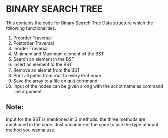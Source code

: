 # BINARY SEARCH TREE

This contains the code for Binary Search Tree Data structure which the following functionalities.
1. Preorder Traversal
2. Postorder Traversal
3. Inorder Traversal
4. Minimum and Maximum element of the BST
5. Search an element in the BST
6. Insert an element to the BST
7. Remove an elemet from the BST
8. Print all paths from root to every leaf node
9. Save the array to a file on quit command
10. Input of the nodes can be given along with the script name as command line argument


## Note: 
Input for the BST is mentioned in 3 methods. the three methods are mentioned in the code. Just uncomment the code to use the type of input method you wanna use.


